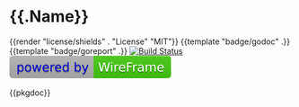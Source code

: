 # {{.Name}}

{{render "license/shields" . "License" "MIT"}}
{{template "badge/godoc" .}}
{{template "badge/goreport" .}}
[![Build Status](https://github.com/{{.User}}/{{.Name}}/actions/workflows/go-release-build.yml/badge.svg?branch=master)](https://github.com/{{.User}}/{{.Name}}/actions/workflows/go-release-build.yml)
[![PoweredBy WireFrame](https://github.com/go-easygen/wireframe/blob/master/PoweredBy-WireFrame-B.svg)](http://godoc.org/github.com/go-easygen/wireframe)

{{pkgdoc}}

